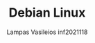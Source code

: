 ---
author: Lampas Vasileios inf2021118
title: Debian Linux
year : 1993
image_url: /images/debian-linux.png
caption: Το Debian, αποτέλεσμα του Debian Project, είναι μια δημοφιλής διανομή Linux, ελεύθερο λογισμικό που αναπτύσσεται μέσω της συνεργασίας εθελοντών από όλο τον κόσμο. Βασίζεται στον πυρήνα linux και στην ομάδα βασικών εργαλείων του εγχειρήματος GNU.Το Debian είναι γνωστό για την αφοσίωσή του στη φιλοσοφία του Unix και του ελεύθερου λογισμικού. Είναι επίσης γνωστό για το πλήθος επιλογών και δυνατοτήτων που προσφέρει.Η τρέχουσα έκδοση περιλαμβάνει πάνω από 29.000 πακέτα λογισμικού για δώδεκα αρχιτεκτονικές υπολογιστών που το φάσμα τους κυμαίνεται από αρχιτεκτονική ARM, που διαθέτουν συνήθως τα ενσωματωμένα συστήματα και αρχιτεκτονική κεντρικού υπολογιστή IBM s390 μέχρι τις πιο κοινές αρχιτεκτονικές x86 και PowerPC που υπάρχουν στους σύγχρονους προσωπικούς υπολογιστές.Το Debian είναι επίσης πολύ γνωστό για το σύστημα διαχείρισης πακέτων του και για το APT (Advanced Packaging Tool, προηγμένο εργαλείο πακέτων) που διαθέτει συγκεκριμένα, για τις αυστηρές πολιτικές που υιοθετεί ως προς την ποιότητα των πακέτων και των εκδόσεων του και την ανοιχτή διαδικασία ανάπτυξης και ελέγχου που υιοθετεί. Αυτές οι πρακτικές κάνουν πιο εύκολες τις αναβαθμίσεις και την εγκατάσταση ή αφαίρεση πακέτων. Το Debian υποστηρίζεται από δωρεές που γίνονται μέσω οργανισμών που προωθούν το ελεύθερο λογισμικό. Το Debian δεν υποστηρίζεται από κάποια εταιρία, αλλά από το Debian Project και τον οργανισμό Software in the Public Interest.
license_url: https://upload.wikimedia.org/wikipedia/commons/thumb/9/98/Debian_11_%28Bullseye%29_-_GNOME_desktop.png/640px-Debian_11_%28Bullseye%29_-_GNOME_desktop.png
license_text: Wikimedia commons
categories:
  - OS
  - technology
tags:
  - Linux
  - GNOME
---